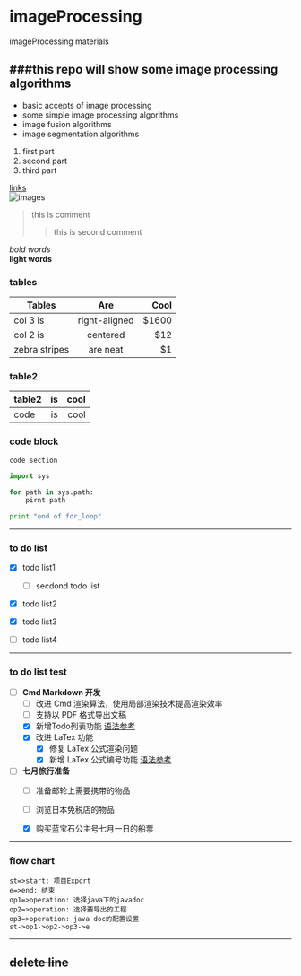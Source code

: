 # imageProcessing
imageProcessing materials

###this repo will show some image processing algorithms
----------------
* basic accepts of image processing
* some simple image processing algorithms
* image fusion algorithms
* image segmentation algorithms

1. first part
2. second part
3. third part

[links](http://www.appinn.com/markdown/)  
![images](http://www.nottingham.edu.cn/en/Engineering/departments/Computer-Science/images-multimedia/research/viplab-banner.jpg)  

> this is comment
>> this is second comment

*bold words*  
**light words**    

### tables
| Tables        | Are           | Cool  |
| ------------- |:-------------:| -----:|
| col 3 is      | right-aligned | $1600 |
| col 2 is      | centered      |   $12 |
| zebra stripes | are neat      |    $1 |  

### table2
| table2 | is | cool |
| ------ |:---:| ---:|
| code   | is | cool |


### code block
`code section`
```python
import sys

for path in sys.path:
    pirnt path

print "end of for_loop"

```

------------
### to do list    
- [x] todo list1  
    - [ ] secdond todo list
- [x] todo list2  
- [x] todo list3  
- [ ] todo list4  


----
### to do list test   
- [ ] **Cmd Markdown 开发**
    - [ ] 改进 Cmd 渲染算法，使用局部渲染技术提高渲染效率
    - [ ] 支持以 PDF 格式导出文稿
    - [x] 新增Todo列表功能 [语法参考](https://github.com/blog/1375-task-lists-in-gfm-issues-pulls-comments)
    - [x] 改进 LaTex 功能
        - [x] 修复 LaTex 公式渲染问题
        - [x] 新增 LaTex 公式编号功能 [语法参考](http://docs.mathjax.org/en/latest/tex.html#tex-eq-numbers)
- [ ] **七月旅行准备**
    - [ ] 准备邮轮上需要携带的物品
    - [ ] 浏览日本免税店的物品
    - [x] 购买蓝宝石公主号七月一日的船票


-------------------------------------

### flow chart  


```flow  
st=>start: 项目Export 
e=>end: 结束 
op1=>operation: 选择java下的javadoc 
op2=>operation: 选择要导出的工程 
op3=>operation: java doc的配置设置 
st->op1->op2->op3->e   
```


--------------  
~~delete line~~  
--------------  




